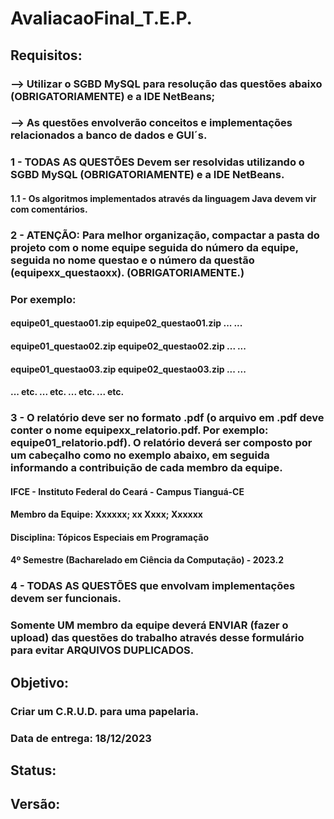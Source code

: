 # AvaliacaoFinal_T.E.P.
## Requisitos:
### --> Utilizar o SGBD MySQL para resolução das questões abaixo (OBRIGATORIAMENTE) e a IDE NetBeans;
### --> As questões envolverão conceitos e implementações relacionados a banco de dados e GUI´s.

### 1 - TODAS AS QUESTÕES Devem ser resolvidas utilizando o SGBD MySQL (OBRIGATORIAMENTE) e a IDE NetBeans. 
####  1.1 - Os algoritmos implementados através da linguagem Java devem vir com comentários.

### 2 - ATENÇÃO: Para melhor organização, compactar a pasta do projeto com o nome equipe seguida do número da equipe, seguida no nome  questao e o número da questão (equipexx_questaoxx). (OBRIGATORIAMENTE.)
### Por exemplo: 

####  equipe01_questao01.zip           equipe02_questao01.zip                 ...                 ...
####  equipe01_questao02.zip           equipe02_questao02.zip                 ...                 ...
####  equipe01_questao03.zip           equipe02_questao03.zip                 ...                 ...
####  ... etc.                                                         ... etc.                                  ... etc.           ... etc.
 
### 3 - O relatório deve ser no formato .pdf (o arquivo em .pdf deve conter o nome equipexx_relatorio.pdf. Por exemplo: equipe01_relatorio.pdf). O relatório deverá ser composto por um cabeçalho como no exemplo abaixo, em seguida informando a contribuição de cada membro da equipe.  

####  IFCE - Instituto Federal do Ceará - Campus Tianguá-CE
####  Membro da Equipe: Xxxxxx;  xx Xxxx;  Xxxxxx
####  Disciplina: Tópicos Especiais em Programação
####  4º Semestre (Bacharelado em Ciência da Computação) - 2023.2

### 4 - TODAS AS QUESTÕES que envolvam implementações devem ser funcionais.
 
### Somente UM membro da equipe deverá ENVIAR (fazer o upload) das questões do trabalho através desse formulário para evitar ARQUIVOS DUPLICADOS.

## Objetivo:
###  Criar um C.R.U.D. para uma papelaria.
###  Data de entrega: 18/12/2023

## Status:

## Versão:
